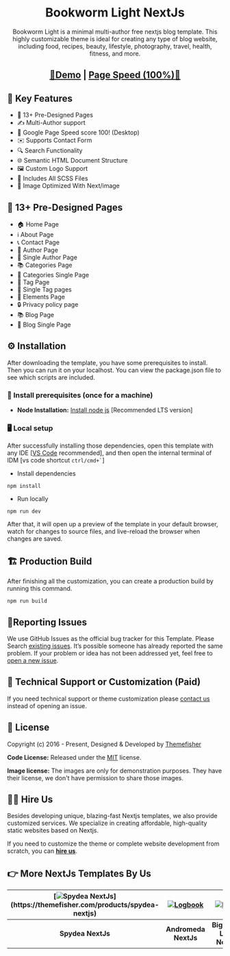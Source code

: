 <h1 align=center>Bookworm Light NextJs</h1> 
<p align=center>Bookworm Light is a minimal multi-author free nextjs blog template. This highly customizable theme is ideal for creating any type of blog website, including food, recipes, beauty, lifestyle, photography, travel, health, fitness, and more.</p>
<h2 align="center"> <a target="_blank" href="https://bookworm-light-nextjs.vercel.app/" rel="nofollow">👀Demo</a> | <a  target="_blank" href="https://pagespeed.web.dev/report?url=https%3A%2F%2Fbookworm-light-nextjs.vercel.app%2F&form_factor=desktop">Page Speed (100%)🚀</a>
</h2>


## 🔑 Key Features

- 📄 13+ Pre-Designed Pages
- ✍️ Multi-Author support
- 🚀 Google Page Speed score 100! (Desktop)
- ✉️ Supports Contact Form
- 🔍 Search Functionality
- 🌐 Semantic HTML Document Structure
- 🖼️ Custom Logo Support
- 🎨 Includes All SCSS Files
- 🌅 Image Optimized With Next/image

## 📄 13+ Pre-Designed Pages

- 🏠 Home Page
-  ℹ️  About Page
- 📞 Contact Page
- 👤 Author Page
- 👤 Single Author Page
- 📚 Categories Page
- 📄 Categories Single Page
- 🔖 Tag Page
- 🔖 Single Tag pages
- 🎨 Elements Page
- 🔒 Privacy policy page
- 📚 Blog Page
- 📝 Blog Single Page



<!-- installation -->
## ⚙️ Installation

After downloading the template, you have some prerequisites to install. Then you can run it on your localhost. You can view the package.json file to see which scripts are included.

### 🔧 Install prerequisites (once for a machine)

* **Node Installation:** [Install node js](https://nodejs.org/en/download/) [Recommended LTS version]

### 🖥️ Local setup

After successfully installing those dependencies, open this template with any IDE [[VS Code](https://code.visualstudio.com/) recommended], and then open the internal terminal of IDM [vs code shortcut <code>ctrl/cmd+\`</code>]

* Install dependencies

```
npm install
```

* Run locally

```
npm run dev
```

After that, it will open up a preview of the template in your default browser, watch for changes to source files, and live-reload the browser when changes are saved.

## 🏗️ Production Build

After finishing all the customization, you can create a production build by running this command.

```
npm run build
```

<!-- reporting issue -->
## 🐞Reporting Issues

We use GitHub Issues as the official bug tracker for this Template. Please Search [existing issues](https://github.com/themefisher/bookworm-light-nextjs/issues). It’s possible someone has already reported the same problem.
If your problem or idea has not been addressed yet, feel free to [open a new issue](https://github.com/themefisher/bookworm-light-nextjs/issues).

<!-- support -->
## 💬 Technical Support or Customization (Paid)

If you need technical support or theme customization please [contact us](https://themefisher.com/contact) instead of opening an issue.

<!-- licence -->
## 📄 License

Copyright (c) 2016 - Present, Designed & Developed by [Themefisher](https://themefisher.com)

**Code License:** Released under the [MIT](https://github.com/themefisher/bookworm-light-nextjs/blob/main/LICENSE) license.

**Image license:** The images are only for demonstration purposes. They have their license, we don't have permission to share those images.

## 👨‍💻 Hire Us

Besides developing unique, blazing-fast Nextjs templates, we also provide customized services. We specialize in creating affordable, high-quality static websites based on Nextjs.

If you need to customize the theme or complete website development from scratch, you can **[hire us](https://themefisher.com/custom-development)**.

## 👉 More NextJs Templates By Us

| [![Spydea NextJs](https://demo.gethugothemes.com/thumbnails/spydea.png?)](https://themefisher.com/products/spydea-nextjs) | [![Logbook](https://demo.gethugothemes.com/thumbnails/andromeda.png)](https://themefisher.com/products/andromeda-nextjs) | [![Parsa](https://demo.gethugothemes.com/thumbnails/bigspring-light.png)](https://themefisher.com/products/bigspring-light-nextjs) |
|:---:|:---:|:---:|
| **Spydea NextJs** | **Andromeda NextJs** | **Bigspring Light NextJs** |

